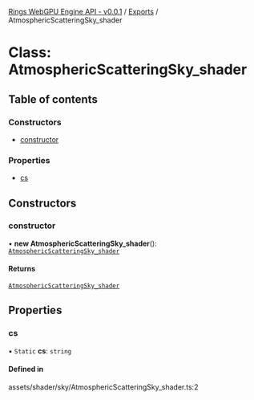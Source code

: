 [Rings WebGPU Engine API - v0.0.1](../README.md) / [Exports](../modules.md) / AtmosphericScatteringSky\_shader

# Class: AtmosphericScatteringSky\_shader

## Table of contents

### Constructors

- [constructor](AtmosphericScatteringSky_shader.md#constructor)

### Properties

- [cs](AtmosphericScatteringSky_shader.md#cs)

## Constructors

### constructor

• **new AtmosphericScatteringSky_shader**(): [`AtmosphericScatteringSky_shader`](AtmosphericScatteringSky_shader.md)

#### Returns

[`AtmosphericScatteringSky_shader`](AtmosphericScatteringSky_shader.md)

## Properties

### cs

▪ `Static` **cs**: `string`

#### Defined in

assets/shader/sky/AtmosphericScatteringSky_shader.ts:2
